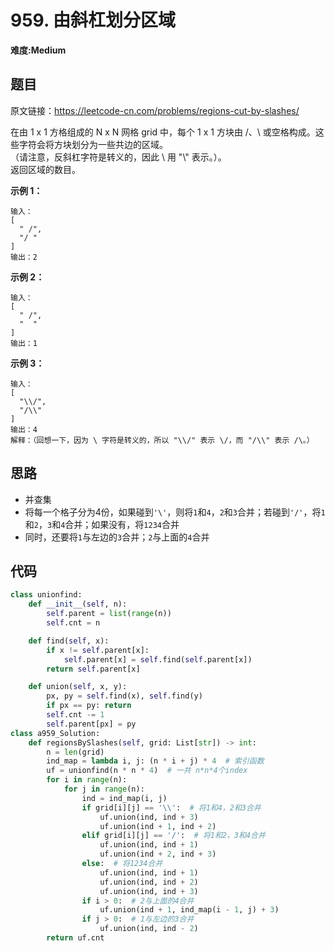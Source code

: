 # 959. 由斜杠划分区域
**难度:Medium**
## 题目
原文链接：https://leetcode-cn.com/problems/regions-cut-by-slashes/

在由 1 x 1 方格组成的 N x N 网格 grid 中，每个 1 x 1 方块由 /、\ 或空格构成。这些字符会将方块划分为一些共边的区域。  
（请注意，反斜杠字符是转义的，因此 \ 用 "\\" 表示。）。  
返回区域的数目。

**示例 1：**
```
输入：
[
  " /",
  "/ "
]
输出：2
```
**示例 2：**
```
输入：
[
  " /",
  "  "
]
输出：1
```
**示例 3：**
```
输入：
[
  "\\/",
  "/\\"
]
输出：4
解释：（回想一下，因为 \ 字符是转义的，所以 "\\/" 表示 \/，而 "/\\" 表示 /\。）
```

## 思路
* 并查集
* 将每一个格子分为4份，如果碰到`'\'`，则将`1`和`4`，`2`和`3`合并；若碰到`'/'`，将`1`和`2`，`3`和`4`合并；如果没有，将`1234`合并
* 同时，还要将`1`与左边的`3`合并；`2`与上面的`4`合并

## 代码
```python
class unionfind:
    def __init__(self, n):
        self.parent = list(range(n))
        self.cnt = n

    def find(self, x):
        if x != self.parent[x]:
            self.parent[x] = self.find(self.parent[x])
        return self.parent[x]

    def union(self, x, y):
        px, py = self.find(x), self.find(y)
        if px == py: return
        self.cnt -= 1
        self.parent[px] = py
class a959_Solution:
    def regionsBySlashes(self, grid: List[str]) -> int:
        n = len(grid)
        ind_map = lambda i, j: (n * i + j) * 4  # 索引函数
        uf = unionfind(n * n * 4)  # 一共 n*n*4个index
        for i in range(n):
            for j in range(n):
                ind = ind_map(i, j)
                if grid[i][j] == '\\':  # 将1和4，2和3合并
                    uf.union(ind, ind + 3)
                    uf.union(ind + 1, ind + 2)
                elif grid[i][j] == '/':  # 将1和2，3和4合并
                    uf.union(ind, ind + 1)
                    uf.union(ind + 2, ind + 3)
                else:  # 将1234合并
                    uf.union(ind, ind + 1)
                    uf.union(ind, ind + 2)
                    uf.union(ind, ind + 3)
                if i > 0:  # 2与上面的4合并
                    uf.union(ind + 1, ind_map(i - 1, j) + 3)
                if j > 0:  # 1与左边的3合并
                    uf.union(ind, ind - 2)
        return uf.cnt
```
